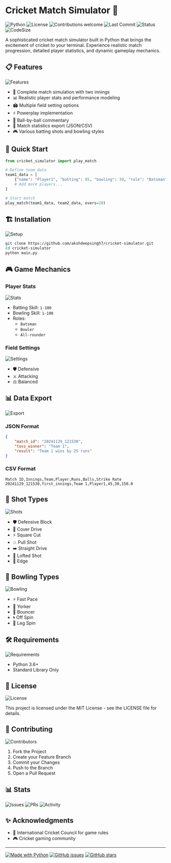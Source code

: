 # Cricket Match Simulator 🏏

![Python](https://img.shields.io/badge/python-v3.6+-blue.svg)
![License](https://img.shields.io/badge/license-MIT-green.svg)
![Contributions welcome](https://img.shields.io/badge/contributions-welcome-orange.svg)
![Last Commit](https://img.shields.io/badge/last%20commit-November%202024-brightgreen)
![Status](https://img.shields.io/badge/status-stable-brightgreen)
![CodeSize](https://img.shields.io/badge/code%20size-15%20KB-blue)

A sophisticated cricket match simulator built in Python that brings the excitement of cricket to your terminal. Experience realistic match progression, detailed player statistics, and dynamic gameplay mechanics.

## 📋 Features

![Features](https://img.shields.io/badge/features-comprehensive-success)

- 🎯 Complete match simulation with two innings
- 📊 Realistic player stats and performance modeling
- 🏟️ Multiple field setting options
- ⚡ Powerplay implementation
- 📝 Ball-by-ball commentary
- 💾 Match statistics export (JSON/CSV)
- 🎮 Various batting shots and bowling styles

## 🚀 Quick Start

```python
from cricket_simulator import play_match

# Define team data
team1_data = [
    {"name": "Player1", "batting": 85, "bowling": 30, "role": "Batsman"},
    # Add more players...
]

# Start match
play_match(team1_data, team2_data, overs=20)
```

## 🏗️ Installation

![Setup](https://img.shields.io/badge/setup-easy-success)

```bash
git clone https://github.com/akshdeepsingh7/cricket-simulator.git
cd cricket-simulator
python main.py
```

## 🎮 Game Mechanics

### Player Stats
![Stats](https://img.shields.io/badge/player%20stats-dynamic-blue)

- Batting Skill: `1-100`
- Bowling Skill: `1-100`
- Roles: 
  - `Batsman`
  - `Bowler`
  - `All-rounder`

### Field Settings
![Settings](https://img.shields.io/badge/field%20settings-customizable-yellowgreen)

- 🛡️ Defensive
- ⚔️ Attacking
- ⚖️ Balanced

## 📊 Data Export

![Export](https://img.shields.io/badge/export-JSON%20%7C%20CSV-orange)

### JSON Format
```json
{
    "match_id": "20241129_121530",
    "toss_winner": "Team 1",
    "result": "Team 1 wins by 25 runs"
}
```

### CSV Format
```csv
Match ID,Innings,Team,Player,Runs,Balls,Strike Rate
20241129_121530,first_innings,Team 1,Player1,45,30,150.0
```

## 🎯 Shot Types

![Shots](https://img.shields.io/badge/shot%20types-7-blue)

- 🛡️ Defensive Block
- 🚀 Cover Drive
- ⚡ Square Cut
- 💥 Pull Shot
- ➡️ Straight Drive
- 🌟 Lofted Shot
- 📐 Edge

## 🎳 Bowling Types

![Bowling](https://img.shields.io/badge/bowling%20types-5-blue)

- ⚡ Fast Pace
- 🎯 Yorker
- 💨 Bouncer
- 🌀 Off Spin
- 🔄 Leg Spin

## 🛠️ Requirements

![Requirements](https://img.shields.io/badge/dependencies-none-success)

- Python 3.6+
- Standard Library Only

## 📝 License

![License](https://img.shields.io/badge/license-MIT-green.svg)

This project is licensed under the MIT License - see the LICENSE file for details.

## 👥 Contributing

![Contributors](https://img.shields.io/badge/contributors-welcome-brightgreen)

1. Fork the Project
2. Create your Feature Branch
3. Commit your Changes
4. Push to the Branch
5. Open a Pull Request

## 📊 Stats

![Issues](https://img.shields.io/badge/issues-0%20open-brightgreen)
![PRs](https://img.shields.io/badge/pull%20requests-welcome-brightgreen)
![Activity](https://img.shields.io/badge/activity-high-brightgreen)

## ✨ Acknowledgments

- 🏏 International Cricket Council for game rules
- 🎮 Cricket gaming community

---
[![Made with Python](https://img.shields.io/badge/Made%20with-Python-1f425f.svg)](https://www.python.org/)
[![GitHub issues](https://img.shields.io/badge/GitHub-Issues-red)](https://github.com/akshdeepsingh7/cricket-simulator/issues)
[![GitHub stars](https://img.shields.io/badge/GitHub-Stars-yellow)](https://github.com/akshdeepsingh7/cricket-simulator/stargazers)
